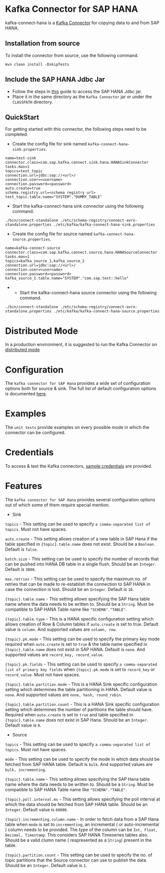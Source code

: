 # Kafka Connector for SAP HANA

kafka-connect-hana is a [Kafka Connector](http://kafka.apache.org/documentation.html#connect) for copying data to and from SAP HANA.

## Installation from source

To install the connector from source, use the following command.

```
mvn clean install -DskipTests
```

## Include the SAP HANA Jdbc Jar

- Follow the steps in [this](http://help.sap.com/saphelp_hanaplatform/helpdata/en/ff/15928cf5594d78b841fbbe649f04b4/frameset.htm) guide to access the SAP HANA Jdbc jar.
- Place it in the same directory as the `Kafka Connector` jar or under the `CLASSPATH` directory.

## QuickStart

For getting started with this connector, the following steps need to be completed.

- Create the config file for sink named `kafka-connect-hana-sink.properties`.

```
name=test-sink
connector.class=com.sap.kafka.connect.sink.hana.HANASinkConnector
tasks.max=1
topics=test_topic
connection.url=jdbc:sap://<url>/
connection.user=<username>
connection.password=<password>
auto.create=true
schema.registry.url=<schema registry url>
test_topic.table.name="SYSTEM"."DUMMY_TABLE"
```

- Start the kafka-connect-hana sink connector using the following command.

```
./bin/connect-standalone ./etc/schema-registry/connect-avro-standalone.properties ./etc/kafka/kafka-connect-hana-sink.properties
```

- Create the config file for source named `kafka-connect-hana-source.properties`.

```
name=kafka-connect-source
connector.class=com.sap.kafka.connect.source.hana.HANASourceConnector
tasks.max=1
topics=kafka_source_1,kafka_source_2
connection.url=jdbc:sap://<url>/
connection.user=<username>
connection.password=<password>
kafka_source_1.table.name="SYSTEM"."com.sap.test::hello"
```

- - Start the kafka-connect-hana source connector using the following command.

```
./bin/connect-standalone ./etc/schema-registry/connect-avro-standalone.properties ./etc/kafka/kafka-connect-hana-source.properties
```

Distributed Mode
================

In a production environment, it is suggested to run the Kafka Connector on [distributed mode](http://docs.confluent.io/3.0.0/connect/userguide.html#distributed-mode)

Configuration
=============

The `kafka connector for SAP Hana` provides a wide set of configuration options both for source & sink.
The full list of default configuration options is documented [here](Configuration.md). 

Examples
========

The `unit tests` provide examples on every possible mode in which the connector can be configured.

Credentials
===========

To access & test the Kafka connectors, [sample credentials](Credentials.md) are provided.

Features
========

The `kafka connector for SAP Hana` provides several configuration options out of which some of them require special mention.

- Sink

`topics` - This setting can be used to specify `a comma-separated list of topics`. Must not have spaces.

`auto.create` - This setting allows creation of a new table in SAP Hana if the table specified in `{topic}.table.name` does not exist. Should be a `Boolean`. Default is `false`.

`batch.size` - This setting can be used to specify the number of records that can be pushed into HANA DB table in a single flush. Should be an `Integer`. Default is `3000`.

`max.retries` - This setting can be used to specify the maximum no. of retries that can be made to re-establish the connection to SAP HANA in case the connection is lost. Should be an `Integer`. Default is `10`.

`{topic}.table.name` - This setting allows specifying the SAP Hana table name where the data needs to be written to. Should be a `String`. Must be compatible to SAP HANA Table name like `"SCHEMA"."TABLE"`.

`{topic}.table.type` - This is a HANA specific configuration setting which allows creation of Row & Column tables if `auto.create` is set to true. Default value is `column`. And supported values are `column, row`.

`{topic}.pk.mode` - This setting can be used to specify the primary key mode required when `auto.create` is set to `true` & the table name specified in `{topic}.table.name` does not exist in SAP HANA. Default is `none`. And supported values are `record_key, record_value`.

`{topic}.pk.fields` - This setting can be used to specify `a comma-separated list of primary key fields` when `{topic}.pk.mode` is set to `record_key` or `record_value`. Must not have spaces.

`{topic}.table.partition.mode` - This is a HANA Sink specific configuration setting which determines the table partitioning in HANA. Default value is `none`. And supported values are `none, hash, round_robin`.

`{topic}.table.partition.count` - This is a HANA Sink specific configuration setting which determines the number of partitions the table should have. Required when `auto.create` is set to `true` and table specified in `{topic}.table.name` does not exist in SAP Hana. Should be an `Integer`. Default value is `0`.

- Source

`topics` - This setting can be used to specify `a comma-separated list of topics`. Must not have spaces.

`mode` - This setting can be used to specify the mode in which data should be fetched from SAP HANA table. Default is `bulk`. And supported values are `bulk, incrementing`.

`{topic}.table.name` - This setting allows specifying the SAP Hana table name where the data needs to be written to. Should be a `String`. Must be compatible to SAP HANA Table name like `"SCHEMA"."TABLE"`.

`{topic}.poll.interval.ms` - This setting allows specifying the poll interval at which the data should be fetched from SAP HANA table. Should be an `Integer`. Default value is `60000`.

`{topic}.incrementing.column.name` - In order to fetch data from a SAP Hana table when `mode` is set to `incrementing`, an incremental ( or auto-incremental ) column needs to be provided. The type 
of the column can be `Int, Float, Decimal, Timestamp`. This considers SAP HANA Timeseries tables also. Should be a valid clumn name ( respresented as a `String`) present in the table.
 
 `{topic}.partition.count` - This setting can be used to specify the no. of topic partitions that the Source connector can use to publish the data. Should be an `Integer`. Default value is `1`.





